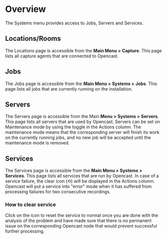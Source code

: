 # Overview

The Systems menu provides access to Jobs, Servers and Services.

## Locations/Rooms

The Locations page is accessible from the **Main Menu > Capture**. This page lists all capture agents that are connected
to Opencast.

## Jobs

The Jobs page is accessible from the **Main Menu > Systems > Jobs**. This page lists all jobs that are currently running
on the installation.

## Servers

The Servers page is accessible from the Main **Menu > Systems > Servers**. This page lists all servers that are used by
Opencast. Servers can be set on Maintenance mode by using the toggle in the Actions column. The maintenance mode means
that the corresponding server will finish its work on the currently running jobs, and no new job will be accepted until
the maintenance mode is removed.

## Services

The Services page is accessible from the **Main Menu > Systems > Services**. This page lists all services that are run
by Opencast. In case of a service failure, the clear icon (⟲) will be displayed in the Actions column. Opencast will put
a service into "error" mode when it has suffered from processing failures for two consecutive recordings.


### How to clear service

Click on the icon to reset the service to normal once you are done with the analysis of the problem and have made sure
that there is no permanent issue on the corresponding Opencast node that would prevent successful further processing.
